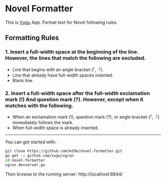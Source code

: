 # Novel Formatter

This is [Vugu](https://www.vugu.org/) App. Format text for Novel following rules.

## Formatting Rules

### 1. Insert a full-width space at the beginning of the line. However, the lines that match the following are excluded.

-   Line that begins with an angle bracket (「,『).
-   Line that already have full-width spaces inserted.
-   Blank line.

### 2. Insert a full-width space after the full-width exclamation mark (!) And question mark (?). However, except when it matches with the following.

-   When an exclamation mark (!), question mark (?), or angle bracket (「,『) immediately follows the mark.
-   When full-width space is already inserted.

---

You can get started with:

```sh
git clone https://github.com/m19e/novel-formatter.git
go get -u github.com/vugu/vgrun
cd novel-formatter
vgrun devserver.go
```

Then browse to the running server: http://localhost:8844/
